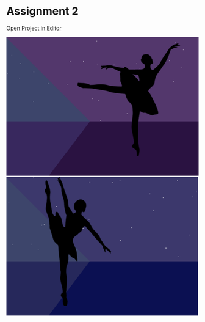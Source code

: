# Assignment 2

[Open Project in Editor](http://pucd2035-e-f15.github.io/class_notes/p5_lab.html?https://raw.githubusercontent.com/bateelsaber/assignment_2/master/sketch.js)

![Output](output1.png)
![Output](output2.png)



